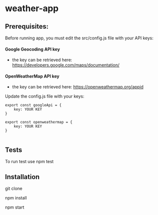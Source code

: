 # weather-app


## Prerequisites:

Before running app, you must edit the src/config.js file with your API keys:

#### Google Geocoding API key
- the key can be retrieved here: https://developers.google.com/maps/documentation/

#### OpenWeatherMap API key
- the key can be retrieved here: https://openweathermap.org/appid

Update the config.js file with your keys:

```
export const googleApi = {
	key: YOUR KEY
}

export const openweathermap = {
	key: YOUR KEY
}


```


## Tests
To run test use npm test

## Installation
git clone

npm install

npm start

